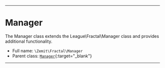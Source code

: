 ***

# Manager

The Manager class extends the League\Fractal\Manager class and provides additional functionality.



* Full name: `\Zemit\Fractal\Manager`
* Parent class: [`Manager`](https://fractal.thephpleague.com/){:target="_blank"}






***
